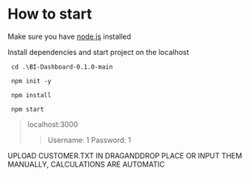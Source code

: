 # How to start
Make sure you have [node.js](https://nodejs.org/en) installed

Install dependencies and start project on the localhost
```
 cd .\BI-Dashboard-0.1.0-main
```
```
 npm init -y
```
```
 npm install
```
```
 npm start
```

>localhost:3000
>>Username: 1
>>Password: 1

UPLOAD CUSTOMER.TXT IN DRAGANDDROP PLACE OR INPUT THEM MANUALLY, CALCULATIONS ARE AUTOMATIC 
